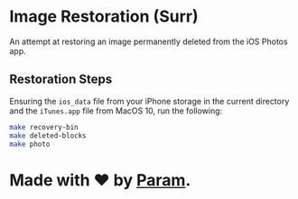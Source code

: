 # Image Restoration (Surr)
An attempt at restoring an image permanently deleted from the iOS Photos app.

## Restoration Steps
Ensuring the `ios_data` file from your iPhone storage in the current directory and the `iTunes.app` file from MacOS 10, run the following:
```bash
make recovery-bin
make deleted-blocks
make photo
```

# Made with ❤️ by [Param](https://www.paramsid.com).